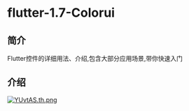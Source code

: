 # flutter-1.7-Colorui

## 简介

Flutter控件的详细用法、介绍,包含大部分应用场景,带你快速入门



## 介绍 


[![YUvtAS.th.png](https://s1.ax1x.com/2020/05/13/YUvtAS.th.png)](https://imgchr.com/i/YUvtAS)

